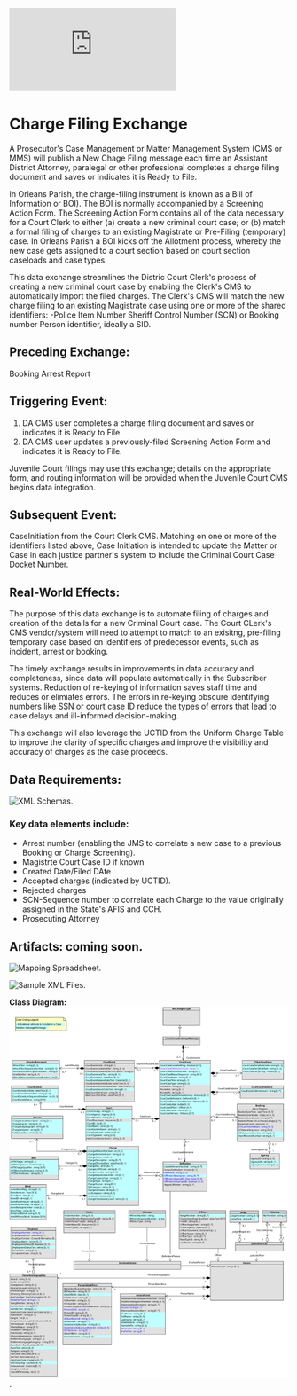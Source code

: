 ![Return to the JTMP landing page](https://github.com/CityOfNewOrleans/JTMP-Data-Exchange-Specs/blob/main/HomePage.md)

# Charge Filing Exchange

A Prosecutor's Case Management or Matter Management System (CMS or MMS) will publish a New Chage Filing message each time an Assistant District Attorney, paralegal or other professional completes a charge filing document and saves or indicates it is Ready to File. 

In Orleans Parish, the charge-filing instrument is known as a Bill of Information or BOI). The BOI is normally accompanied by a Screening Action Form. The Screening Action Form contains all of the data necessary for a Court Clerk to either (a) create a new criminal court case; or (b) match a formal filing of charges to an existing Magistrate or Pre-Filing (temporary) case.  In Orleans Parish a BOI kicks off the Allotment process, whereby the new case gets assigned to a court section based on court section caseloads and case types.  

This data exchange streamlines the Distric Court Clerk's process of creating a new criminal court case by enabling the Clerk's CMS to automatically import the filed charges. The Clerk's CMS will match the new charge filing to an existing Magistrate case using one or more of the shared identifiers: 
-Police Item Number
Sheriff Control Number (SCN) or Booking number
Person identifier, ideally a SID. 

## Preceding Exchange: 

Booking
Arrest Report

## Triggering Event:

1. DA CMS user completes a charge filing document and saves or indicates it is Ready to File.
2. DA CMS user updates a previously-filed Screening Action Form and indicates it is Ready to File. 

Juvenile Court filings may use this exchange; details on the appropriate form, and routing information will be provided when the Juvenile Court CMS begins data integration. 

## Subsequent Event:
CaseInitiation from the Court Clerk CMS. Matching on one or more of the identifiers listed above, Case Initiation is intended to update the Matter or Case in each justice partner's system to include the Criminal Court Case Docket Number. 

## Real-World Effects: 

The purpose of this data exchange is to automate filing of charges and creation of the details for a new Criminal Court case. 
The Court CLerk's CMS vendor/system will need to attempt to match to an exisitng, pre-filing temporary case based on identifiers of predecessor events, such as incident, arrest or booking. 

The timely exchange results in improvements in data accuracy and completeness, since data will populate automatically in the Subscriber systems. Reduction of re-keying of information saves staff time and reduces or elimiates errors.  The errors in re-keying obscure identifying numbers like SSN or court case ID reduce the types of errors that lead to case delays and ill-informed decision-making. 

This exchange will also leverage the UCTID from the Uniform Charge Table to improve the clarity of specific charges and improve the visibility and accuracy of charges as the case proceeds. 

## Data Requirements:

![XML Schemas](https://github.com/CityOfNewOrleans/JTMP-Data-Exchange-Specs/tree/main/schemas/CaseInitiation_iepd/api/xml_schema).

### Key data elements include:
- Arrest number (enabling the JMS to correlate a new case to a previous Booking or Charge Screening). 
- Magistrte Court Case ID if known
- Created Date/Filed DAte 
- Accepted charges (indicated by UCTID).
- Rejected charges
- SCN-Sequence number to correlate each Charge to the value originally assigned in the State's AFIS and CCH. 
- Prosecuting Attorney

## Artifacts: coming soon. 

![Mapping Spreadsheet](). 

![Sample XML Files](https://github.com/CityOfNewOrleans/JTMP-Data-Exchange-Specs/tree/main/schemas/CaseInitiation_iepd/examples).

**Class Diagram:** 
![Class Diagram](https://github.com/CityOfNewOrleans/JTMP-Data-Exchange-Specs/blob/main/schemas/CaseInitiation_iepd/artifacts/CaseInitiation_ClassDiagram.svg). 

